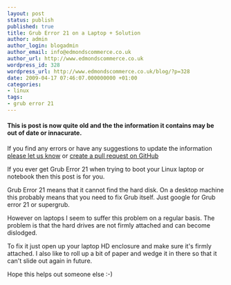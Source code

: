 ```yaml
---
layout: post
status: publish
published: true
title: Grub Error 21 on a Laptop + Solution
author: admin
author_login: blogadmin
author_email: info@edmondscommerce.co.uk
author_url: http://www.edmondscommerce.co.uk
wordpress_id: 328
wordpress_url: http://www.edmondscommerce.co.uk/blog/?p=328
date: 2009-04-17 07:46:07.000000000 +01:00
categories:
- linux
tags:
- grub error 21
---
```

<div class="oldpost"><h4>This is post is now quite old and the the information it contains may be out of date or innacurate.</h4>
<p>
If you find any errors or have any suggestions to update the information <a href="http://edmondscommerce.github.io/contact-us/index.html">please let us know</a>
or <a href="https://github.com/edmondscommerce/edmondscommerce.github.io">create a pull request on GitHub</a>
</p>
</div>
If you ever get Grub Error 21 when trying to boot your Linux laptop or notebook then this post is for you.

Grub Error 21 means that it cannot find the hard disk. On a desktop machine this probably means that you need to fix Grub itself. Just google for Grub error 21 or supergrub.

However on laptops I seem to suffer this problem on a regular basis. The problem is that the hard drives are not firmly attached and can become dislodged. 

To fix it just open up your laptop HD enclosure and make sure it's firmly attached. I also like to roll up a bit of paper and wedge it in there so that it can't slide out again in future.

Hope this helps out someone else :-) 
